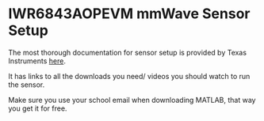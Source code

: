 
# IWR6843AOPEVM mmWave Sensor Setup

The most thorough documentation for sensor setup is provided by Texas Instruments [here](https://dev.ti.com/tirex/explore/node?node=A__AONFBQevesFfseDnZda2rw__com.ti.mmwave_industrial_toolbox__VLyFKFf__LATEST).

It has links to all the downloads you need/ videos you should watch to run the sensor.

Make sure you use your school email when downloading MATLAB, that way you get it for free. 
